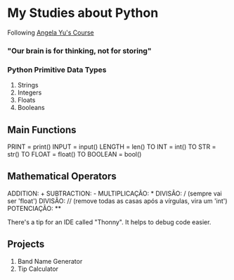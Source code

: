 # My Studies about Python
Following [Angela Yu's Course](https://www.udemy.com/course/100-days-of-code/)

### "Our brain is for thinking, not for storing"

### Python Primitive Data Types
1. Strings
2. Integers
3. Floats
4. Booleans

## Main Functions
PRINT = print()
INPUT = input()
LENGTH = len()
TO INT = int()
TO STR = str()
TO FLOAT = float()
TO BOOLEAN = bool()

## Mathematical Operators
ADDITION: +
SUBTRACTION: -
MULTIPLICAÇÃO: *
DIVISÃO: / (sempre vai ser 'float')
DIVISÃO: // (remove todas as casas após a vírgulas, vira um 'int')
POTENCIAÇÃO: **

There's a tip for an IDE called "Thonny". It helps to debug code easier.

## Projects
1. Band Name Generator
2. Tip Calculator